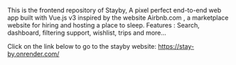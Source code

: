This is the frontend repository of Stayby, A pixel perfect end-to-end web app built with Vue.js v3 inspired by the website Airbnb.com , a marketplace website for hiring and hosting a place to sleep. Features : Search, dashboard, filtering support, wishlist, trips and more...

Click on the link below to go to the stayby website:
https://stay-by.onrender.com/
